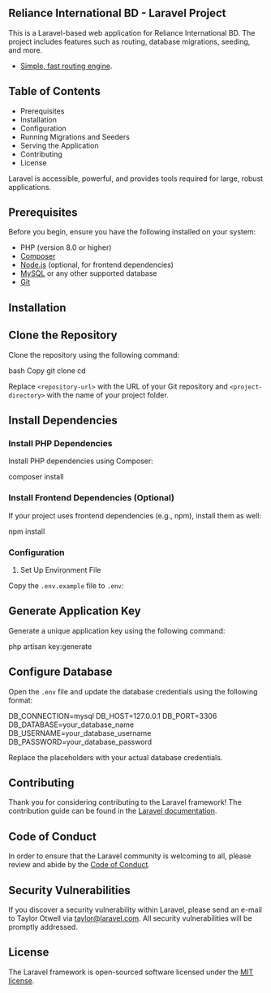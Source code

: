 ## Reliance International BD - Laravel Project

This is a Laravel-based web application for Reliance International BD. The project includes features such as routing, database migrations, seeding, and more.

- [Simple, fast routing engine](https://laravel.com/docs/routing).

## Table of Contents

- Prerequisites
- Installation
- Configuration
- Running Migrations and Seeders
- Serving the Application
- Contributing
- License

Laravel is accessible, powerful, and provides tools required for large, robust applications.

## Prerequisites

Before you begin, ensure you have the following installed on your system:

- PHP (version 8.0 or higher)
- [Composer](https://getcomposer.org/)
- [Node.js](https://nodejs.org/en/) (optional, for frontend dependencies)
- [MySQL](https://www.mysql.com/) or any other supported database
- [Git](https://git-scm.com/)

## Installation

Clone the Repository
--------------------

Clone the repository using the following command:

bash
Copy
git clone <repository-url>
cd <project-directory>

Replace `<repository-url>` with the URL of your Git repository and `<project-directory>` with the name of your project folder.

Install Dependencies
-------------------

### Install PHP Dependencies

Install PHP dependencies using Composer:

composer install

### Install Frontend Dependencies (Optional)

If your project uses frontend dependencies (e.g., npm), install them as well:

npm install

### Configuration

1. Set Up Environment File

Copy the `.env.example` file to `.env`:

Generate Application Key
------------------------

Generate a unique application key using the following command:

php artisan key:generate

Configure Database
-------------------

Open the `.env` file and update the database credentials using the following format:

DB_CONNECTION=mysql
DB_HOST=127.0.0.1
DB_PORT=3306
DB_DATABASE=your_database_name
DB_USERNAME=your_database_username
DB_PASSWORD=your_database_password

Replace the placeholders with your actual database credentials.

## Contributing

Thank you for considering contributing to the Laravel framework! The contribution guide can be found in the [Laravel documentation](https://laravel.com/docs/contributions).

## Code of Conduct

In order to ensure that the Laravel community is welcoming to all, please review and abide by the [Code of Conduct](https://laravel.com/docs/contributions#code-of-conduct).

## Security Vulnerabilities

If you discover a security vulnerability within Laravel, please send an e-mail to Taylor Otwell via [taylor@laravel.com](mailto:taylor@laravel.com). All security vulnerabilities will be promptly addressed.

## License

The Laravel framework is open-sourced software licensed under the [MIT license](https://opensource.org/licenses/MIT).
